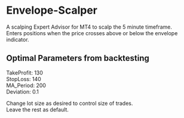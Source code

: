 # Envelope-Scalper

A scalping Expert Advisor for MT4 to scalp the 5 minute timeframe.  
Enters positions when the price crosses above or below the envelope indicator.

## Optimal Parameters from backtesting
TakeProfit: 130  
StopLoss: 140  
MA_Period: 200  
Deviation: 0.1  

Change lot size as desired to control size of trades.  
Leave the rest as default.
